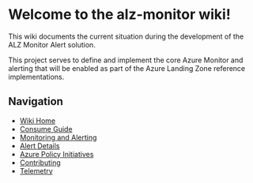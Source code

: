 # Welcome to the alz-monitor wiki!

This wiki documents the current situation during the development of the ALZ Monitor Alert solution.

This project serves to define and implement the core Azure Monitor and alerting that will be enabled as part of the Azure Landing Zone reference implementations.

## Navigation
- [Wiki Home](https://github.com/Azure/alz-monitor/wiki/Home)
- [Consume Guide](https://github.com/Azure/alz-monitor/wiki/ConsumerGuide)
- [Monitoring and Alerting](https://github.com/Azure/alz-monitor/wiki/MonitoringAndAlerting)
- [Alert Details](https://github.com/Azure/alz-monitor/wiki/AlertDetails)
- [Azure Policy Initiatives](https://github.com/Azure/alz-monitor/wiki/AzurePolicyInitiatives)
- [Contributing](https://github.com/Azure/alz-monitor/wiki/Contributing)
- [Telemetry](https://github.com/Azure/alz-monitor/wiki/Telemetry)



